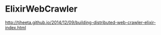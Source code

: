 ElixirWebCrawler
================

http://tjheeta.github.io/2014/12/09/building-distributed-web-crawler-elixir-index.html

